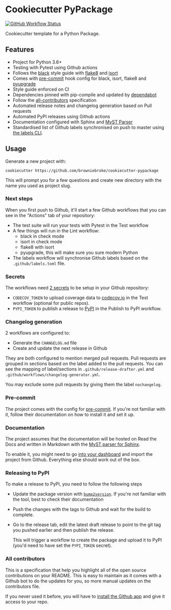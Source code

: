 # Cookiecutter PyPackage

<a href="https://github.com/browniebroke/cookiecutter-pypackage/actions?query=workflow%3ATest">
  <img src="https://img.shields.io/github/workflow/status/browniebroke/cookiecutter-pypackage/Test?label=Test&logo=github&style=flat-square" alt="GitHub Workflow Status" >
</a>

Cookiecutter template for a Python Package.

## Features

- Project for Python 3.6+
- Testing with Pytest using Github actions
- Follows the [black](https://github.com/psf/black) style guide with [flake8](https://pypi.org/project/flake8/) and [isort](https://pypi.org/project/isort/)
- Comes with [pre-commit](https://pre-commit.com/) hook config for black, isort, flake8 and [pyupgrade](https://github.com/asottile/pyupgrade)
- Style guide enforced on CI
- Dependencies pinned with pip-compile and updated by [dependabot](https://dependabot.com/)
- Follow the [all-contributors](https://github.com/all-contributors/all-contributors) specification
- Automated release notes and changelog generation based on Pull requests
- Automated PyPI releases using Github actions
- Documentation configured with Sphinx and [MyST Parser](https://myst-parser.readthedocs.io)
- Standardised list of Github labels synchronised on push to master using [the labels CLI](https://github.com/hackebrot/labels).

## Usage

Generate a new project with:

```shell
cookiecutter https://github.com/browniebroke/cookiecutter-pypackage
```

This will prompt you for a few questions and create new directory with the name you used as project slug.

### Next steps

When you first push to Github, it'll start a few Github workflows that you can see in the "Actions" tab of your repository:

- The test suite will run your tests with Pytest in the Test workflow
- A few things will run in the Lint workflow:
   - black in check mode
   - isort in check mode
   - flake8 with isort
   - pyupgrade, this will make sure you sure modern Python
- The labels workflow will synchronise Github labels based on the `.github/labels.toml` file.

### Secrets

The workflows need [2 secrets](https://help.github.com/en/actions/configuring-and-managing-workflows/creating-and-storing-encrypted-secrets) to be setup in your Github repository:

- `CODECOV_TOKEN` to upload coverage data to [codecov.io](https://codecov.io/) in the Test workflow (optional for public repos).
- `PYPI_TOKEN` to publish a release to [PyPI](https://pypi.org/) in the Publish to PyPI workflow.

### Changelog generation

2 workflows are configured to:
 
- Generate the `CHANGELOG.md` file
- Create and update the next release in Github

They are both configured to mention merged pull requests. Pull requests are grouped in sections based on the label added to the pull requests. You can see the mapping of label/sections in `.github/release-drafter.yml` and `.github/workflows/changelog-generator.yml`.

You may exclude some pull requests by giving them the label `nochangelog`.

### Pre-commit

The project comes with the config for [pre-commit](https://pre-commit.com/). If you're not familiar with it, follow their documentation on how to install it and set it up.

### Documentation

The project assumes that the documentation will be hosted on Read the Docs and written in Markdown with the [MyST parser for Sphinx](https://myst-parser.readthedocs.io/en/latest/). 

To enable it, you might need to go [into your dashboard](https://readthedocs.org/dashboard/) and import the project from Github. Everything else should work out of the box.

### Releasing to PyPI

To make a release to PyPI, you need to follow the following steps

- Update the package version with [`bump2version`](https://pypi.org/project/bump2version/). If you're not familiar with the tool, best to check their documentation
- Push the changes with the tags to Github and wait for the build to complete.
- Go to the release tab, edit the latest draft release to point to the git tag you pushed earlier and then publish the release. 

  This will trigger a workflow to create the package and upload it to PyPI (you'd need to have set the `PYPI_TOKEN` secret).

### All contributors

This is a specification that help you highlight all of the open source contributions on your README. This is easy to maintain as it comes with a Github bot to do the updates for you, so more manual updates on the contributors file.

If you never used it before, you will have to [install the Github app](https://allcontributors.org/docs/en/bot/installation) and give it access to your repo.
